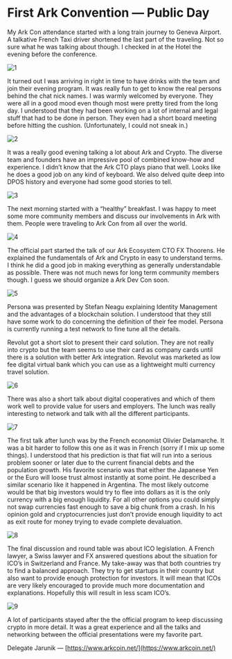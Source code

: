 # First Ark Convention — Public Day

My Ark Con attendance started with a long train journey to Geneva Airport. A
talkative French Taxi driver shortened the last part of the traveling. Not so
sure what he was talking about though. I checked in at the Hotel the evening
before the conference.

![1](/img/first-ark-convention-public-day/1_3s8KBLvCsX0jvbnO7AB4Jg.jpeg)

It turned out I was arriving in right in time to have drinks with the team and
join their evening program. It was really fun to get to know the real persons
behind the chat nick names. I was warmly welcomed by everyone. They were all in
a good mood even though most were pretty tired from the long day. I understood
that they had been working on a lot of internal and legal stuff that had to be
done in person. They even had a short board meeting before hitting the cushion.
(Unfortunately, I could not sneak in.)

![2](/img/first-ark-convention-public-day/1_qDWWWWzvA7lUeGPCBdUPsw.jpeg)

It was a really good evening talking a lot about Ark and Crypto. The diverse
team and founders have an impressive pool of combined know-how and experience. I
didn’t know that the Ark CTO plays piano that well. Looks like he does a good
job on any kind of keyboard. We also delved quite deep into DPOS history and
everyone had some good stories to tell.

![3](/img/first-ark-convention-public-day/1_39qhDZzmtyGu77Xzud3zkw.jpeg)

The next morning started with a “healthy” breakfast. I was happy to meet some
more community members and discuss our involvements in Ark with them. People
were traveling to Ark Con from all over the world.

![4](/img/first-ark-convention-public-day/1_vlhDC75uG4-rOvrDlwVpTA.jpeg)

The official part started the talk of our Ark Ecosystem CTO FX Thoorens. He
explained the fundamentals of Ark and Crypto in easy to understand terms. I
think he did a good job in making everything as generally understandable as
possible. There was not much news for long term community members though. I
guess we should organize a Ark Dev Con soon.

![5](/img/first-ark-convention-public-day/1_QfURT_4NVIEByiHrpybVQQ.jpeg)

Persona was presented by Stefan Neagu explaining Identity Management and the
advantages of a blockchain solution. I understood that they still have some work
to do concerning the definition of their fee model. Persona is currently running
a test network to fine tune all the details.

Revolut got a short slot to present their card solution. They are not really
into crypto but the team seems to use their card as company cards until there is
a solution with better Ark integration. Revolut was marketed as low fee digital
virtual bank which you can use as a lightweight multi currency travel solution.

![6](/img/first-ark-convention-public-day/1_jEFqujB__aYibZcspQ7f_g.jpeg)

There was also a short talk about digital cooperatives and which of them work
well to provide value for users and employers. The lunch was really interesting
to network and talk with all the different participants.

![7](/img/first-ark-convention-public-day/1_1Igkmvi6ej6u5OwKu8ngvQ.jpeg)

The first talk after lunch was by the French economist Olivier Delamarche. It
was a bit harder to follow this one as it was in French (sorry if I mix up some
things). I understood that his prediction is that fiat will run into a serious
problem sooner or later due to the current financial debts and the population
growth. His favorite scenario was that either the Japanese Yen or the Euro will
loose trust almost instantly at some point. He described a similar scenario like
it happened in Argentina. The most likely outcome would be that big investors
would try to flee into dollars as it is the only currency with a big enough
liquidity. For all other options you could simply not swap currencies fast
enough to save a big chunk from a crash. In his opinion gold and
cryptocurrencies just don’t provide enough liquidity to act as exit route for
money trying to evade complete devaluation.

![8](/img/first-ark-convention-public-day/1_QAIcqGl7ad1jFQWbKKkIJA.jpeg)

The final discussion and round table was about ICO legislation. A French lawyer,
a Swiss lawyer and FX answered questions about the situation for ICO’s in
Switzerland and France. My take-away was that both countries try to find a
balanced approach. They try to get startups in their country but also want to
provide enough protection for investors. It will mean that ICOs are very likely
encouraged to provide much more documentation and explanations. Hopefully this
will result in less scam ICO’s.

![9](/img/first-ark-convention-public-day/1_s9dKYxQtlETUy4CH_inAXQ.jpeg)

A lot of participants stayed after the the official program to keep discussing
crypto in more detail. It was a great experience and all the talks and
networking between the official presentations were my favorite part.

Delegate Jarunik — [https://www.arkcoin.net/](https://www.arkcoin.net/)